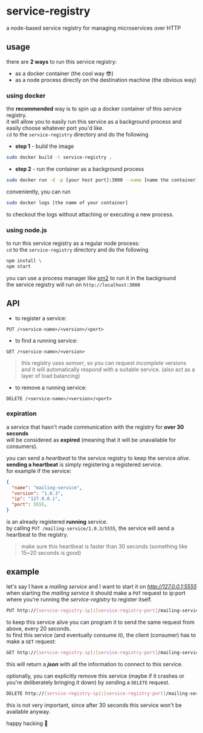 # service-registry
a node-based service registry for managing microservices over HTTP

## usage
there are **2 ways** to run this service registry: 
* as a docker container (the cool way 😎)
* as a node process directly on the destination machine (the obvious way)

### using docker
the **recommended** way is to spin up a docker container of this service registry. <br />
it will allow you to easily run this service as a background process and easily choose whatever port you'd like. <br />
```cd``` to the ```service-registry``` directory and do the following
* **step 1** - build the image <br />
```bash
sudo docker build -t service-registry .
```
* **step 2** - run the container as a background process <br />
```bash
sudo docker run -d -p [your host port]:3000 --name [name the container] service-regisrty
```
conveniently, you can run <br />
```bash
sudo docker logs [the name of your container]
```
to checkout the logs without attaching or executing a new process. 

### using node.js
to run this service registry as a regular node process: <br />
```cd``` to the ```service-registry``` directory and do the following
```bash
npm install \
npm start
```
you can use a process manager like [pm2](https://pm2.keymetrics.io/) to run it in the background <br />
the service registry will run on ```http://localhost:3000```

## API 

* to register a service: <br />
```
PUT /<service-name>/<version>/<port> 
```
* to find a running service: <br />
```
GET /<service-name>/<version>
```
>this registry uses *semver*, so you can request *incomplete* versions <br /> 
and it will automatically respond with a suitable service. (also act as a layer of load balancing)
* to remove a running service: <br />
```
DELETE /<service-name>/<version>/<port>
```
### expiration
a service that hasn't made communication with the registry for **over 30 seconds** <br />
will be considered as **expired** (meaning that it will be unavailable for consumers). 

you can send a *heartbeat* to the service registry to keep the service *alive*. <br />
**sending a heartbeat** is simply registering a registered service. <br />
for example if the service: 
```json
{
  "name": "mailing-service",
  "version": "1.0.3",
  "ip": "127.0.0.1",
  "port": 5555,
}
```
is an already registered **running** service. <br />
by calling ```PUT /mailing-service/1.0.3/5555```, the service will send a heartbeat to the registry.

> make sure this heartbeat is faster than 30 seconds (something like 15~20 seconds is good)

## example

let's say I have a *mailing service* and I want to start it on *http://127.0.0.1:5555* <br />
when starting the *mailing service* it should make a ```PUT``` request to ip:port where you're running the *service-registry* to register itself. <br />
```bash
PUT http://[service-registry-ip]:[service-registry-port]/mailing-service/1.0.3/5555
```
to keep this service alive you can program it to send the same request from above, every 20 seconds. <br />
to find this service (and eventually consume it), the client (consumer) has to make a ```GET``` request: <br />
```bash
GET http://[service-registry-ip]:[service-registry-port]/mailing-service/1
```
this will return a ***json*** with all the information to connect to this service. 

optionally, you can explicitly remove this service (maybe if it crashes or you're deliberately bringing it down) by sending a ```DELETE``` request. <br />
```bash
DELETE http://[service-registry-ip]:[service-registry-port]/mailing-service/1.0.3/5555
```
this is not very important, since after 30 seconds this service won't be available anyway.

happy hacking 🙂
